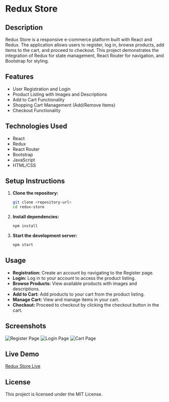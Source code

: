 # Redux Store

## Description

Redux Store is a responsive e-commerce platform built with React and Redux. The application allows users to register, log in, browse products, add items to the cart, and proceed to checkout. This project demonstrates the integration of Redux for state management, React Router for navigation, and Bootstrap for styling.

## Features

- User Registration and Login
- Product Listing with Images and Descriptions
- Add to Cart Functionality
- Shopping Cart Management (Add/Remove Items)
- Checkout Functionality

## Technologies Used

- React
- Redux
- React Router
- Bootstrap
- JavaScript
- HTML/CSS

## Setup Instructions

1. **Clone the repository:**
    ```sh
    git clone <repository-url>
    cd redux-store
    ```

2. **Install dependencies:**
    ```sh
    npm install
    ```

3. **Start the development server:**
    ```sh
    npm start
    ```

## Usage

- **Registration:** Create an account by navigating to the Register page.
- **Login:** Log in to your account to access the product listing.
- **Browse Products:** View available products with images and descriptions.
- **Add to Cart:** Add products to your cart from the product listing.
- **Manage Cart:** View and manage items in your cart.
- **Checkout:** Proceed to checkout by clicking the checkout button in the cart.

## Screenshots

![Register Page](images/redux3.png)
![Login Page](redux2.png)
![Cart Page](redux1.png)

## Live Demo

[Redux Store Live](link-to-deployed-application)

## License

This project is licensed under the MIT License.
